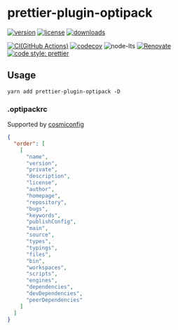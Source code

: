 # prettier-plugin-optipack

[![version](https://img.shields.io/npm/v/prettier-plugin-optipack)](https://www.npmjs.com/package/prettier-plugin-optipack)
[![license](https://img.shields.io/npm/l/prettier-plugin-optipack)](https://github.com/SnO2WMaN-HQ/prettier-plugin-optipack/blob/master/LICENSE)
[![downloads](https://img.shields.io/npm/dm/prettier-plugin-optipack)](https://www.npmjs.com/package/prettier-plugin-optipack)

[![CI(GitHub Actions)](https://github.com/SnO2WMaN-HQ/prettier-plugin-optipack/workflows/CI/badge.svg)](https://github.com/SnO2WMaN-HQ/prettier-plugin-optipack/actions?query=workflow%3ACI)
[![codecov](https://codecov.io/gh/SnO2WMaN-HQ/prettier-plugin-optipack/branch/master/graph/badge.svg)](https://codecov.io/gh/SnO2WMaN-HQ/prettier-plugin-optipack)
![node-lts](https://img.shields.io/node/v-lts/prettier-plugin-optipack)
[![Renovate](https://img.shields.io/badge/Renovate-enabled-ffc300?logo=renovatebot&style=flat)](https://renovatebot.com)
[![code style: prettier](https://img.shields.io/badge/code_style-prettier-ff69b4.svg)](https://github.com/prettier/prettier)

## Usage

```
yarn add prettier-plugin-optipack -D
```

### .optipackrc

Supported by [cosmiconfig](https://github.com/davidtheclark/cosmiconfig)

```json
{
  "order": [
    [
      "name",
      "version",
      "private",
      "description",
      "license",
      "author",
      "homepage",
      "repository",
      "bugs",
      "keywords",
      "publishConfig",
      "main",
      "source",
      "types",
      "typings",
      "files",
      "bin",
      "workspaces",
      "scripts",
      "engines",
      "dependencies",
      "devDependencies",
      "peerDependencies"
    ]
  ]
}
```

